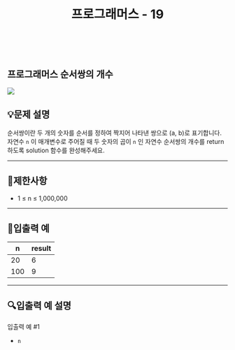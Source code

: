 ﻿---
layout: post
title: "프로그래머스 - 19"
category: studylog
tags: algorithm
---

<br>

## 프로그래머스 순서쌍의 개수


![](https://velog.velcdn.com/images/dlsdud9098/post/e1464da6-734f-4172-a5d3-8df73b71a328/image.png)
## 💡문제 설명
순서쌍이란 두 개의 숫자를 순서를 정하여 짝지어 나타낸 쌍으로 (a, b)로 표기합니다. 자연수 ```n```
이 매개변수로 주어질 때 두 숫자의 곱이 ```n```
인 자연수 순서쌍의 개수를 return하도록 solution 함수를 완성해주세요.


---




## 🚫제한사항


* 1 ≤ n ≤ 1,000,000




---




## 🔢입출력 예




<table><thead><tr><th>n</th><th>result</th></tr></thead><tbody><tr><td>20</td><td>6</td></tr><tr><td>100</td><td>9</td></tr></tbody>
</table>


---




## 🔍입출력 예 설명
입출력 예 #1


* ```n```
